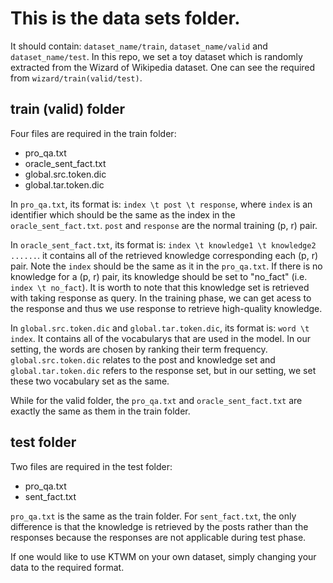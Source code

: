# This is the data sets folder. 
It should contain: `dataset_name/train`, `dataset_name/valid` and `dataset_name/test`. In this repo, we set a toy dataset which is randomly extracted from the Wizard of Wikipedia dataset. One can see the required from `wizard/train(valid/test)`.

## train (valid) folder

Four files are required in the train folder: 

* pro_qa.txt
* oracle_sent_fact.txt
* global.src.token.dic
* global.tar.token.dic

In `pro_qa.txt`, its format is: `index \t post \t response`, where `index` is an identifier which should be the same as the index in the `oracle_sent_fact.txt`. `post` and `response` are the normal training (p, r) pair.

In `oracle_sent_fact.txt`, its format is: `index \t knowledge1 \t knowledge2 ......`. it contains all of the retrieved knowledge corresponding each (p, r) pair. Note the `index` should be the same as it in the `pro_qa.txt`. If there is no knowledge for a (p, r) pair, its knowledge should be set to "no_fact" (i.e. `index \t no_fact`). It is worth to note that this knowledge set is retrieved with taking response as query. In the training phase, we can get acess to the response and thus we use response to retrieve high-quality knowledge.

In `global.src.token.dic` and `global.tar.token.dic`, its format is: `word \t index`. It contains all of the vocabularys that are used in the model. In our setting, the words are chosen by ranking their term frequency. `global.src.token.dic` relates to the post and knowledge set and `global.tar.token.dic` refers to the response set, but in our setting, we set these two vocabulary set as the same.

While for the valid folder, the `pro_qa.txt` and `oracle_sent_fact.txt` are exactly the same as them in the train folder.

## test folder
Two files are required in the test folder: 

* pro_qa.txt
* sent_fact.txt

`pro_qa.txt` is the same as the train folder. For `sent_fact.txt`, the only difference is that the knowledge is retrieved by the posts rather than the responses because the responses are not applicable during test phase.

If one would like to use KTWM on your own dataset, simply changing your data to the required format.


